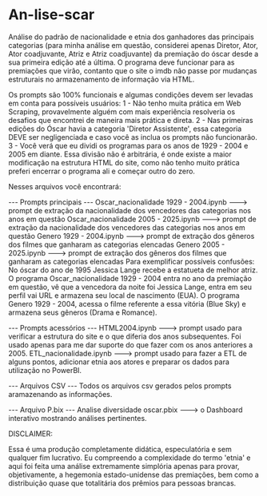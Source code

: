 # An-lise-scar
Análise do padrão de nacionalidade e etnia dos ganhadores das principais categorias (para minha análise em questão, considerei apenas Diretor, Ator, Ator coadjuvante, Atriz e Atriz coadjuvante) da premiação do óscar desde a sua primeira edição até a última. O programa deve funcionar para as premiações que virão, contanto que o site o imdb não passe por mudanças estruturais no armazenamento de informação via HTML.

Os prompts são 100% funcionais e algumas condições devem ser levadas em conta para possíveis usuários:
1 - Não tenho muita prática em Web Scraping, provavelmente alguém com mais experiência resolveria os desafios que encontrei de maneira mais prática e direta.
2 - Nas primeiras edições do Óscar havia a categoria 'Diretor Assistente', essa categoria DEVE ser negligenciada e caso você as inclua os prompts não funcionarão.
3 - Você verá que eu dividi os programas para os anos de 1929 - 2004 e 2005 em diante. Essa divisão não é arbitrária, é onde existe a maior modificação na estrutura HTML do site, como não tenho muito prática preferi encerrar o programa ali e começar outro do zero.

Nesses arquivos você encontrará:

--- Prompts principais ---
Oscar_nacionalidade 1929 - 2004.ipynb ---> prompt de extração da nacionalidade dos vencedores das categorias nos anos em questão
Oscar_nacionalidade 2005 - 2025.ipynb ---> prompt de extração da nacionalidade dos vencedores das categorias nos anos em questão
Genero 1929 - 2004.ipynb ---> prompt de extração dos gêneros dos filmes que ganharam as categorias elencadas
Genero 2005 - 2025.ipynb ---> prompt de extração dos gêneros dos filmes que ganharam as categorias elencadas 
    Para exemplificar possíveis confusões: No óscar do ano de 1995 Jessica Lange recebe a estatueta de melhor atriz. O programa Oscar_nacionalidade 1929 - 2004
    entra no ano da premiação em questão, vê que a vencedora da noite foi Jessica Lange, entra em seu perfil vai URL e armazena seu local de nascimento (EUA). 
    O programa Genero 1929 - 2004, acessa o filme referente a essa vitória (Blue Sky) e armazena seus gêneros (Drama e Romance).
    
--- Prompts acessórios ---
HTML2004.ipynb ---> prompt usado para verificar a estrutura do site e o que diferia dos anos subsequentes. Foi usado apenas para me dar suporte do que fazer com os anos anteriores a 2005.
ETL_nacionalidade.ipynb ---> prompt usado para fazer a ETL de alguns pontos, adicionar etnia aos atores e preparar os dados para utilização no PowerBI.

--- Arquivos CSV ---
Todos os arquivos csv gerados pelos prompts aramazenando as informações.

--- Arquivo P.bix ---
Analise diversidade oscar.pbix ---> o Dashboard interativo mostrando análises pertinentes.

DISCLAIMER: 

Essa é uma produção completamente didática, especulatória e sem qualquer fim lucrativo. Eu compreendo a complexidade do termo 'etnia' e aqui foi feita uma análise extremamente simplória apenas para provar, objetivamente, a hegemonia estado-unidense das premiações, bem como a distribuição quase que totalitária dos prêmios para pessoas brancas.
